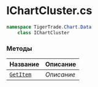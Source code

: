 
# IChartCluster.cs
```csharp
namespace TigerTrade.Chart.Data  
    class IChartCluster
```

### Методы
| Название | Описание |
| --- | --- |
| [`GetItem`](./Методы/GetItem.md) | *Описание* |
